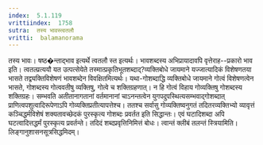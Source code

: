 ```yaml
---
index:  5.1.119
vrittiindex:  1758
sutra:  तस्य भावस्त्वतलौ
vritti:  balamanorama 
---
```


तस्य भावः। षष्ठ�न्ताद्भाव इत्यर्थे त्वतलौ स्त इत्यर्थः। भावशब्दस्य अभिप्रायादावपि वृत्तेराह--प्रकारो भाव इति। त्वतल्प्रत्ययौ यत उत्पत्सेयेते तस्मात्प्रकृतिभूतशब्दाद्?व्यक्तिबोधे जायमाने यज्जात्यादिकं विशेषणतया भासते तद्व्यक्तिविशेषणं भावशब्देन विवक्षितमित्यर्थः। यथा-गोशब्दाद्धि व्यक्तिबोधे जायमाने गोत्वं विशेषणत्वेन भासते, गोशब्दस्य गोत्ववतीषु व्यक्तिषु, गोत्वे च शक्तिग्रहणात्। न हि गोत्वं विहाय गोव्यक्तिषु गोशब्दस्य शक्तिग्रहः। सम्भवति अतीतानागतानां वर्तमानानां चाऽनन्तत्वेन युगपदुपस्थित्यसम्भवाद्गोशब्दात् प्राणित्वपशुत्वादिरूपेणाऽपि गोव्यक्तिप्रतीत्यापत्तेश्च। ततश्च सर्वासु गोव्यक्तिष्वनुगतं तदितरव्यक्तिभ्यो व्यावृत्तं कञ्चिद्धर्मविशेषं शक्यतावच्छेदकं पुरस्कृत्य गोशब्दः प्रवर्तत इति सिद्धान्तः। एवं घटादिशब्दा अपि घटत्वादित्तद्धर्मं पुरस्कृत्य प्रवर्तन्ते। तदिदं शब्दप्रवृत्तिनिमित्तं बोधः। त्वान्तं क्लीबं तलन्तं स्त्रियामिति। लिङ्गानुशासनसूत्रसिद्धमिदम्। 

